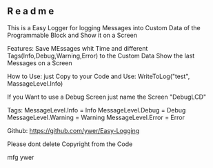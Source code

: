 R e a d m e
-----------
This is a Easy Logger for logging Messages into Custom Data of the Programmable Block and Show it on a Screen


Features:
Save MEssages whit Time and different Tags(Info,Debug,Warning,Error) to the Custom Data
Show the last Messages on a Screen

How to Use:
just Copy to your Code and Use:
WriteToLog("test", MassageLevel.Info)

If you Want to use a Debug Screen just name the Screen "DebugLCD"

Tags:
MessageLevel.Info = Info
MessageLevel.Debug = Debug
MessageLevel.Warning = Warning
MessageLevel.Error = Error


Github: https://github.com/ywer/Easy-Logging

Please dont delete Copyright from the Code

mfg ywer

